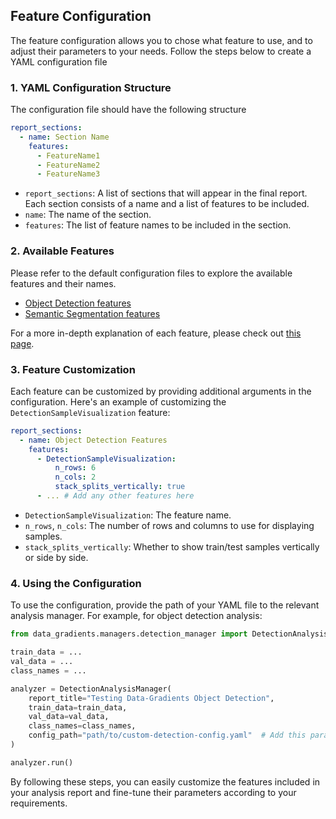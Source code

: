 ## Feature Configuration
 
The feature configuration allows you to chose what feature to use, and to adjust their parameters to your needs. 
Follow the steps below to create a YAML configuration file

### 1. YAML Configuration Structure

The configuration file should have the following structure

```yaml
report_sections:
  - name: Section Name
    features:
      - FeatureName1
      - FeatureName2
      - FeatureName3
```

- `report_sections`: A list of sections that will appear in the final report. Each section consists of a name and a list of features to be included.
- `name`: The name of the section.
- `features`: The list of feature names to be included in the section.

### 2. Available Features

Please refer to the default configuration files to explore the available features and their names.

- [Object Detection features](src/data_gradients/config/detection.yaml)
- [Semantic Segmentation features](src/data_gradients/config/segmentation.yaml)

For a more in-depth explanation of each feature, please check out [this page](feature_description.md).

### 3. Feature Customization

Each feature can be customized by providing additional arguments in the configuration. Here's an example of customizing the `DetectionSampleVisualization` feature:

```yaml
report_sections:
  - name: Object Detection Features
    features:
      - DetectionSampleVisualization:
          n_rows: 6
          n_cols: 2
          stack_splits_vertically: true
      - ... # Add any other features here
```

- `DetectionSampleVisualization`: The feature name.
- `n_rows`, `n_cols`: The number of rows and columns to use for displaying samples.
- `stack_splits_vertically`: Whether to show train/test samples vertically or side by side.

### 4. Using the Configuration

To use the configuration, provide the path of your YAML file to the relevant analysis manager. 
For example, for object detection analysis:

```python
from data_gradients.managers.detection_manager import DetectionAnalysisManager

train_data = ...
val_data = ...
class_names = ...

analyzer = DetectionAnalysisManager(
    report_title="Testing Data-Gradients Object Detection",
    train_data=train_data,
    val_data=val_data,
    class_names=class_names,
    config_path="path/to/custom-detection-config.yaml"  # Add this parameter to the manager initialization
)

analyzer.run()
```

By following these steps, you can easily customize the features included in your analysis report and fine-tune their parameters according to your requirements.
